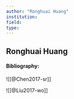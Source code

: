 ```yaml
---
author: "Ronghuai Huang"
institution:
field:
type:
---
```


## Ronghuai Huang
#### Bibliography:

![[@Chen2017-sr]]

![[@Liu2017-wo]]